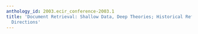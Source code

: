 ```yaml
---
anthology_id: 2003.ecir_conference-2003.1
title: 'Document Retrieval: Shallow Data, Deep Theories; Historical Reflections, Potential
  Directions'
---
```

